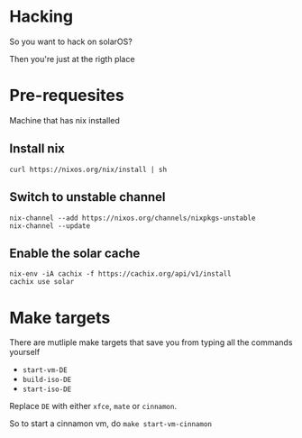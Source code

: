 # Hacking

So you want to hack on solarOS?

Then you're just at the rigth place

# Pre-requesites

Machine that has nix installed

## Install nix

```
curl https://nixos.org/nix/install | sh
```

## Switch to unstable channel

```
nix-channel --add https://nixos.org/channels/nixpkgs-unstable
nix-channel --update
```

## Enable the solar cache

```
nix-env -iA cachix -f https://cachix.org/api/v1/install
cachix use solar
```

# Make targets

There are mutliple make targets that save you from typing all the commands yourself

- `start-vm-DE`
- `build-iso-DE`
- `start-iso-DE`

Replace `DE` with either `xfce`, `mate` or `cinnamon`.

So to start a cinnamon vm, do `make start-vm-cinnamon`
